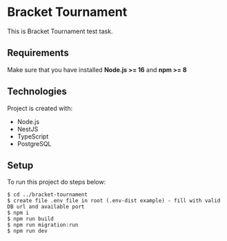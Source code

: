 # Bracket Tournament
This is Bracket Tournament test task.

## Requirements
Make sure that you have installed **Node.js >= 16** and **npm >= 8**

## Technologies
Project is created with:
* Node.js
* NestJS
* TypeScript
* PostgreSQL

## Setup
To run this project do steps below:
```
$ cd ../bracket-tournament
$ create file .env file in root (.env-dist example) - fill with valid DB url and available port
$ npm i
$ npm run build
$ npm run migration:run
$ npm run dev
```
